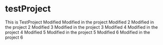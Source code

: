 # testProject
This is TestProject
Modified
Modified in the project
Modified 2
Modified in the project 2
Modified 3
Modified in the project 3
Modified 4
Modified in the project 4
Modified 5
Modified in the project 5
Modified 6
Modified in the project 6

